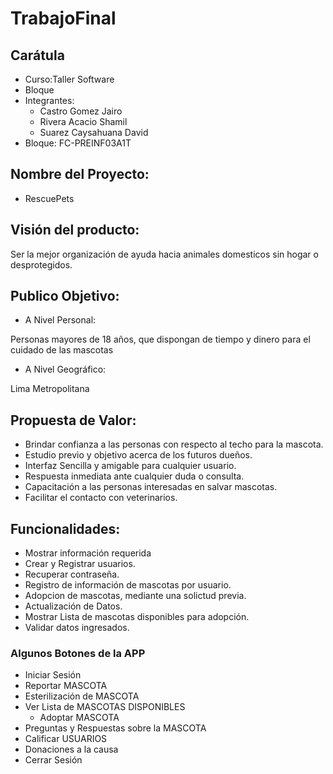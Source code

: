 # TrabajoFinal

## Carátula

- Curso:Taller Software
- Bloque
- Integrantes:
    - Castro Gomez Jairo
    - Rivera Acacio Shamil
    - Suarez Caysahuana David
- Bloque: FC-PREINF03A1T
## Nombre del Proyecto:

* RescuePets

## Visión del producto:

<p> Ser la mejor organización de ayuda hacia animales domesticos sin hogar o desprotegidos.  </p>

## Publico Objetivo:

* A Nivel Personal:

<p> Personas mayores de 18 años, que dispongan de tiempo y dinero para el cuidado de las mascotas </p> 

* A Nivel Geográfico:

<p> Lima Metropolitana </p>

## Propuesta de Valor:

* Brindar confianza a las personas con respecto al techo para la mascota.
* Estudio previo y objetivo acerca de los futuros dueños.
* Interfaz Sencilla y amigable para cualquier usuario.
* Respuesta inmediata ante cualquier duda o consulta.
* Capacitación a las personas interesadas en salvar mascotas.
* Facilitar el contacto con veterinarios.

## Funcionalidades:

* Mostrar información requerida
* Crear y Registrar usuarios.
* Recuperar contraseña.
* Registro de información de mascotas por usuario.
* Adopcion de mascotas, mediante una solictud previa.
* Actualización de Datos.
* Mostrar Lista de mascotas disponibles para adopción.
* Validar datos ingresados.

### Algunos Botones de la APP

* Iniciar Sesión
* Reportar MASCOTA
* Esterilización de MASCOTA
* Ver Lista de MASCOTAS DISPONIBLES
    * Adoptar MASCOTA
* Preguntas y Respuestas sobre la MASCOTA
* Calificar USUARIOS
* Donaciones a la causa
* Cerrar Sesión
